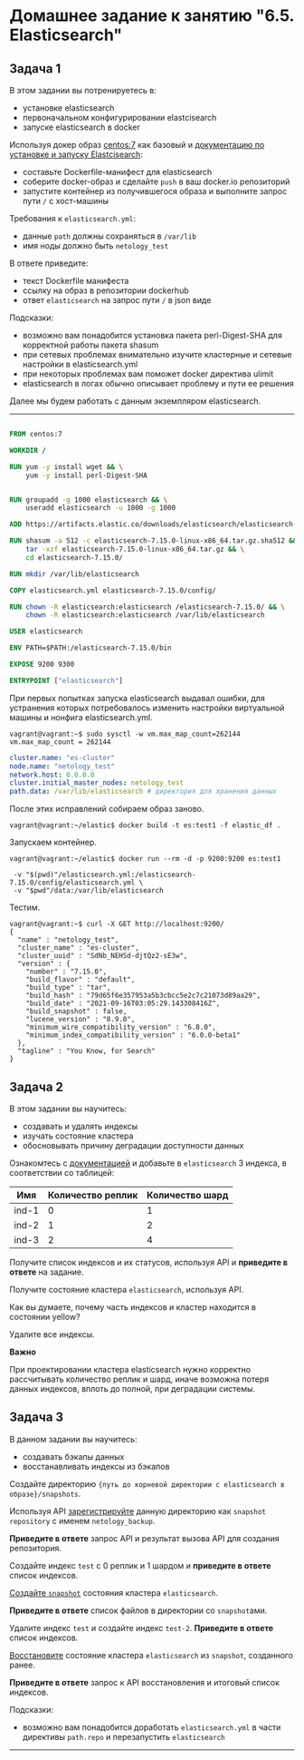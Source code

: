 # Домашнее задание к занятию "6.5. Elasticsearch"

## Задача 1

В этом задании вы потренируетесь в:
- установке elasticsearch
- первоначальном конфигурировании elastcisearch
- запуске elasticsearch в docker

Используя докер образ [centos:7](https://hub.docker.com/_/centos) как базовый и 
[документацию по установке и запуску Elastcisearch](https://www.elastic.co/guide/en/elasticsearch/reference/current/targz.html):

- составьте Dockerfile-манифест для elasticsearch
- соберите docker-образ и сделайте `push` в ваш docker.io репозиторий
- запустите контейнер из получившегося образа и выполните запрос пути `/` c хост-машины

Требования к `elasticsearch.yml`:
- данные `path` должны сохраняться в `/var/lib`
- имя ноды должно быть `netology_test`

В ответе приведите:
- текст Dockerfile манифеста
- ссылку на образ в репозитории dockerhub
- ответ `elasticsearch` на запрос пути `/` в json виде

Подсказки:
- возможно вам понадобится установка пакета perl-Digest-SHA для корректной работы пакета shasum
- при сетевых проблемах внимательно изучите кластерные и сетевые настройки в elasticsearch.yml
- при некоторых проблемах вам поможет docker директива ulimit
- elasticsearch в логах обычно описывает проблему и пути ее решения

Далее мы будем работать с данным экземпляром elasticsearch.

---

```dockerfile

FROM centos:7

WORKDIR /

RUN yum -y install wget && \
    yum -y install perl-Digest-SHA


RUN groupadd -g 1000 elasticsearch && \
    useradd elasticsearch -u 1000 -g 1000

ADD https://artifacts.elastic.co/downloads/elasticsearch/elasticsearch-7.15.0-linux-x86_64>ADD https://artifacts.elastic.co/downloads/elasticsearch/elasticsearch-7.15.0-linux-x86_64>

RUN shasum -a 512 -c elasticsearch-7.15.0-linux-x86_64.tar.gz.sha512 && \
    tar -xzf elasticsearch-7.15.0-linux-x86_64.tar.gz && \
    cd elasticsearch-7.15.0/

RUN mkdir /var/lib/elasticsearch

COPY elasticsearch.yml elasticsearch-7.15.0/config/

RUN chown -R elasticsearch:elasticsearch /elasticsearch-7.15.0/ && \
    chown -R elasticsearch:elasticsearch /var/lib/elasticsearch

USER elasticsearch

ENV PATH=$PATH:/elasticsearch-7.15.0/bin

EXPOSE 9200 9300

ENTRYPOINT ["elasticsearch"]
```

При первых попытках запуска elasticsearch выдавал ошибки, для устранения которых потребовалось изменить настройки виртуальной машины и нонфига elasticsearch.yml.
```
vagrant@vagrant:~$ sudo sysctl -w vm.max_map_count=262144
vm.max_map_count = 262144
```
```yml
cluster.name: "es-cluster"
node.name: "netology_test"
network.host: 0.0.0.0
cluster.initial_master_nodes: netology_test
path.data: /var/lib/elasticsearch # директория для хранения данных
```

После этих исправлений собираем образ заново.
```
vagrant@vagrant:~/elastic$ docker build -t es:test1 -f elastic_df .
```

Запускаем контейнер.
```
vagrant@vagrant:~/elastic$ docker run --rm -d -p 9200:9200 es:test1
```

```
 -v "$(pwd)"/elasticsearch.yml:/elasticsearch-7.15.0/config/elasticsearch.yml \
 -v "$pwd"/data:/var/lib/elasticsearch 
```


Тестим.
```
vagrant@vagrant:~$ curl -X GET http://localhost:9200/
{
  "name" : "netology_test",
  "cluster_name" : "es-cluster",
  "cluster_uuid" : "SdNb_NEHSd-djtQz2-sE3w",
  "version" : {
    "number" : "7.15.0",
    "build_flavor" : "default",
    "build_type" : "tar",
    "build_hash" : "79d65f6e357953a5b3cbcc5e2c7c21073d89aa29",
    "build_date" : "2021-09-16T03:05:29.143308416Z",
    "build_snapshot" : false,
    "lucene_version" : "8.9.0",
    "minimum_wire_compatibility_version" : "6.8.0",
    "minimum_index_compatibility_version" : "6.0.0-beta1"
  },
  "tagline" : "You Know, for Search"
}
```


## Задача 2

В этом задании вы научитесь:
- создавать и удалять индексы
- изучать состояние кластера
- обосновывать причину деградации доступности данных

Ознакомтесь с [документацией](https://www.elastic.co/guide/en/elasticsearch/reference/current/indices-create-index.html) 
и добавьте в `elasticsearch` 3 индекса, в соответствии со таблицей:

| Имя | Количество реплик | Количество шард |
|-----|-------------------|-----------------|
| ind-1| 0 | 1 |
| ind-2 | 1 | 2 |
| ind-3 | 2 | 4 |

Получите список индексов и их статусов, используя API и **приведите в ответе** на задание.

Получите состояние кластера `elasticsearch`, используя API.

Как вы думаете, почему часть индексов и кластер находится в состоянии yellow?

Удалите все индексы.

**Важно**

При проектировании кластера elasticsearch нужно корректно рассчитывать количество реплик и шард,
иначе возможна потеря данных индексов, вплоть до полной, при деградации системы.

## Задача 3

В данном задании вы научитесь:
- создавать бэкапы данных
- восстанавливать индексы из бэкапов

Создайте директорию `{путь до корневой директории с elasticsearch в образе}/snapshots`.

Используя API [зарегистрируйте](https://www.elastic.co/guide/en/elasticsearch/reference/current/snapshots-register-repository.html#snapshots-register-repository) 
данную директорию как `snapshot repository` c именем `netology_backup`.

**Приведите в ответе** запрос API и результат вызова API для создания репозитория.

Создайте индекс `test` с 0 реплик и 1 шардом и **приведите в ответе** список индексов.

[Создайте `snapshot`](https://www.elastic.co/guide/en/elasticsearch/reference/current/snapshots-take-snapshot.html) 
состояния кластера `elasticsearch`.

**Приведите в ответе** список файлов в директории со `snapshot`ами.

Удалите индекс `test` и создайте индекс `test-2`. **Приведите в ответе** список индексов.

[Восстановите](https://www.elastic.co/guide/en/elasticsearch/reference/current/snapshots-restore-snapshot.html) состояние
кластера `elasticsearch` из `snapshot`, созданного ранее. 

**Приведите в ответе** запрос к API восстановления и итоговый список индексов.

Подсказки:
- возможно вам понадобится доработать `elasticsearch.yml` в части директивы `path.repo` и перезапустить `elasticsearch`

---
